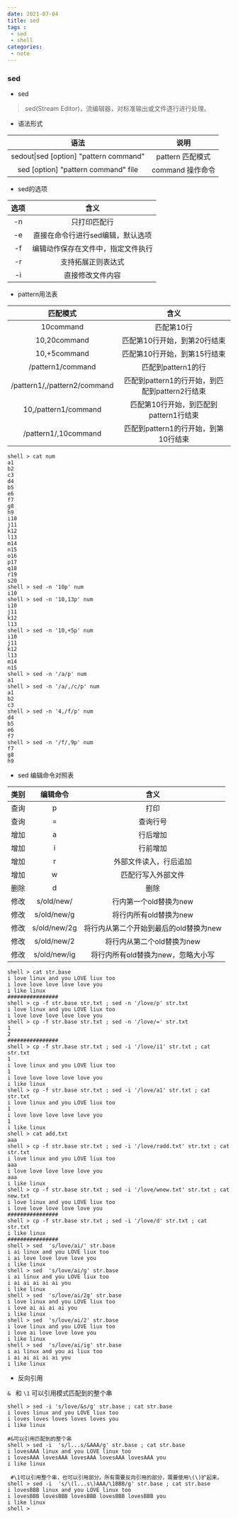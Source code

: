 ```yaml
---
date: 2021-07-04
title: sed
tags :
 - sed
 - shell
categories:
 - note
---
```


###  sed

* sed

> sed(Stream Editor)，流编辑器，对标准输出或文件逐行进行处理。

* 语法形式

|                 语法                  |                       说明                        |
| :-----------------------------------------------: | :-----------------------------------------------: |
|         sedout\|sed [option] "pattern command"         |           pattern 匹配模式           |
|       sed [option] "pattern command" file       |           command 操作命令           |

* sed的选项

|                 选项                  |                       含义                        |
| :-----------------------------------------------: | :-----------------------------------------------: |
|  -n  |           只打印匹配行            |
|       -e       |           直接在命令行进行sed编辑，默认选项           |
|       -f       | 编辑动作保存在文件中，指定文件执行 |
|       -r       |           支持拓展正则表达式           |
|       -i       |           直接修改文件内容           |
<!--more-->
* pattern用法表

|                 匹配模式                |                       含义                        |
| :-----------------------------------------------: | :-----------------------------------------------: |
|  10command  |        匹配第10行        |
|       10,20command       |           匹配第10行开始，到第20行结束           |
|       10,+5command       | 匹配第10行开始，到第15行结束 |
|       /pattern1/command       |           匹配到pattern1的行           |
|       /pattern1/,/pattern2/command       |           匹配到pattern1的行开始，到匹配到pattern2行结束           |
|       10,/pattern1/command       |           匹配第10行开始，到匹配到pattern1行结束           |
|       /pattern1/,10command       |           匹配到pattern1的行开始，到第10行结束           |

```shell
shell > cat num
a1
b2
c3
d4
b5
e6
f7
g8
h9
i10
j11
k12
l13
m14
n15
o16
p17
q18
r19
s20
shell > sed -n '10p' num
i10
shell > sed -n '10,13p' num
i10
j11
k12
l13
shell > sed -n '10,+5p' num
i10
j11
k12
l13
m14
n15
shell > sed -n '/a/p' num
a1
shell > sed -n '/a/,/c/p' num 
a1
b2
c3
shell > sed -n '4,/f/p' num
d4
b5
e6
f7
shell > sed -n '/f/,9p' num
f7
g8
h9
```

* sed 编辑命令对照表


|              类别             |                       编辑命令                      | 含义|
| :-----------------------------------------------: | :-----------------------------------------------: |:-:|
| 查询 | p | 打印 |
|         查询         |           =           | 查询行号 |
|       增加       |           a          | 行后增加 |
|       增加       |          i          | 行前增加|
|       增加       |          r          | 外部文件读入，行后追加 |
|       增加       |           w          | 匹配行写入外部文件 |
|       删除       |           d          | 删除 |
|       修改       |  s/old/new/     | 行内第一个old替换为new |
|       修改       |  s/old/new/g       | 将行内所有old替换为new |
|       修改       |  s/old/new/2g       | 将行内从第二个开始到最后的old替换为new |
|       修改       |  s/old/new/2       | 将行内从第二个old替换为new |
|       修改       |  s/old/new/ig      | 将行内所有old替换为new，忽略大小写 |

```shell
shell > cat str.base 
i love linux and you LOVE liux too 
i love love love love love you
i like linux 
################
shell > cp -f str.base str.txt ; sed -n '/love/p' str.txt
i love linux and you LOVE liux too 
i love love love love love you
shell > cp -f str.base str.txt ; sed -n '/love/=' str.txt
1
2
################
shell > cp -f str.base str.txt ; sed -i '/love/i1' str.txt ; cat str.txt 
1
i love linux and you LOVE liux too 
1
i love love love love love you
i like linux 
shell > cp -f str.base str.txt ; sed -i '/love/a1' str.txt ; cat str.txt 
i love linux and you LOVE liux too 
1
i love love love love love you
1
i like linux 
shell > cat add.txt 
aaa
shell > cp -f str.base str.txt ; sed -i '/love/radd.txt' str.txt ; cat str.txt 
i love linux and you LOVE liux too 
aaa
i love love love love love you
aaa
i like linux 
shell > cp -f str.base str.txt ; sed -i '/love/wnew.txt' str.txt ; cat new.txt 
i love linux and you LOVE liux too 
i love love love love love you
################
shell > cp -f str.base str.txt ; sed -i '/love/d' str.txt ; cat str.txt 
i like linux 
################
shell > sed  's/love/ai/' str.base 
i ai linux and you LOVE liux too 
i ai love love love love you
i like linux 
shell > sed  's/love/ai/g' str.base 
i ai linux and you LOVE liux too 
i ai ai ai ai ai you
i like linux 
shell > sed  's/love/ai/2g' str.base 
i love linux and you LOVE liux too 
i love ai ai ai ai you
i like linux 
shell > sed  's/love/ai/2' str.base 
i love linux and you LOVE liux too 
i love ai love love love you
i like linux 
shell > sed  's/love/ai/ig' str.base 
i ai linux and you ai liux too 
i ai ai ai ai ai you
i like linux 
```

* 反向引用

`& ` 和 `\1` 可以引用模式匹配到的整个串

```shell
shell > sed -i 's/love/&s/g' str.base ; cat str.base
i loves linux and you LOVE liux too 
i loves loves loves loves loves you
i like linux 

#&可以引用匹配到的整个串
shell > sed -i  's/l...s/&AAA/g' str.base ; cat str.base  
i lovesAAA linux and you LOVE linux too 
i lovesAAA lovesAAA lovesAAA lovesAAA lovesAAA you
i like linux 

 #\1可以引用整个串，也可以引用部分。所有需要反向引用的部分，需要使用\(\)扩起来。
shell > sed -i  's/\(l...s\)AAA/\1BBB/g' str.base ; cat str.base
i lovesBBB linux and you LOVE linux too 
i lovesBBB lovesBBB lovesBBB lovesBBB lovesBBB you
i like linux 
shell > 

```

